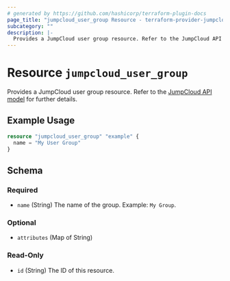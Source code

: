 ```yaml
---
# generated by https://github.com/hashicorp/terraform-plugin-docs
page_title: "jumpcloud_user_group Resource - terraform-provider-jumpcloud"
subcategory: ""
description: |-
  Provides a JumpCloud user group resource. Refer to the JumpCloud API model https://docs.jumpcloud.com/2.0/models/usergroup for further details.
---
```


# Resource `jumpcloud_user_group`

Provides a JumpCloud user group resource. Refer to the [JumpCloud API model](https://docs.jumpcloud.com/2.0/models/usergroup) for further details.

## Example Usage

```terraform
resource "jumpcloud_user_group" "example" {
  name = "My User Group"
}
```

<!-- schema generated by tfplugindocs -->
## Schema

### Required

- `name` (String) The name of the group. Example: `My Group`.

### Optional

- `attributes` (Map of String)

### Read-Only

- `id` (String) The ID of this resource.


